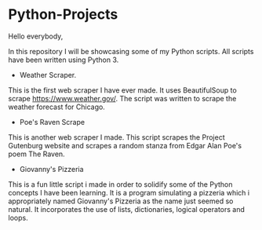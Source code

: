 # Python-Projects

Hello everybody, 

In this repository I will be showcasing some of my Python scripts. 
All scripts have been written using Python 3.

- Weather Scraper.

This is the first web scraper I have ever made. It uses BeautifulSoup to scrape https://www.weather.gov/. The script was written to scrape the weather forecast for Chicago.

- Poe's Raven Scrape

This is another web scraper I made. This script scrapes the Project Gutenburg website and scrapes a random stanza from Edgar Alan Poe's poem The Raven.

- Giovanny's Pizzeria

This is a fun little script i made in order to solidify some of the Python concepts I have been learning. It is a program simulating a pizzeria which i appropriately named Giovanny's Pizzeria as the name just seemed so natural. It incorporates the use of lists, dictionaries, logical operators and loops.
